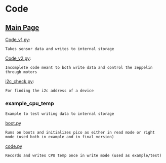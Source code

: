 # Code

## [Main Page](/README.md)

[Code_v1.py](/Code/Code_v1.py):

```Takes sensor data and writes to internal storage```

[Code_v2.py](/Code/Code_v2.py):

```Incomplete code meant to both write data and control the zeppelin through motors```

[i2c_check.py](/Code/i2c_check.py/):

```For finding the i2c address of a device```

### example_cpu_temp

```Example to test writing data to internal storage```

[boot.py](/Code/example_cpu_temp/boot.py)

```Runs on boots and initializes pico as either in read mode or right mode (used both in example and in final version)```

[code.py](/Code/example_cpu_temp/code.py)

```Records and writes CPU temp once in write mode (used as example/test)```

